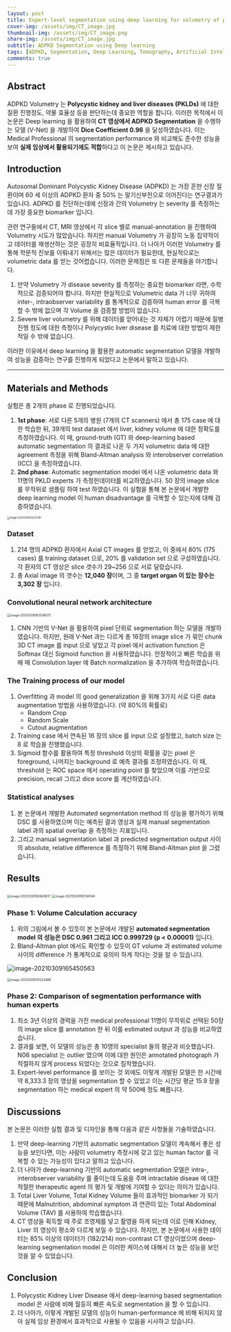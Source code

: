 ```yaml
---
layout: post
title: Expert-level segmentation using deep learning for volumetry of polycystic kidney and liver
cover-img: /assets/img/CT_image.jpg
thumbnail-img: /assets/img/CT_image.png
share-img: /assets/img/CT_image.jpg
subtitle: ADPKD Segmentation using Deep learning
tags: [ADPKD, Segmentation, Deep Learning, Tomography, Artificial Intelligence]
comments: true
---
```


## Abstract

ADPKD Volumetry 는 **Polycystic kidney and liver diseases (PKLDs)** 에 대한 질환 진행정도, 약물 효율성 등을 판단하는데 중요한 역할을 합니다. 이러한 목적에서 이 논문은 Deep learning 을 활용하여 **CT 영상에서 ADPKD Segmentation** 을 수행하는 모델 (V-Net) 을 개발하여 **Dice Coefficient 0.96** 을 달성하였습니다. 이는 Medical Professional 의 segmentation performance 와 비교해도 준수한 성능을 보여 **실제 임상에서 활용되기에도 적합**하다고 이 논문은 제시하고 있습니다.



## Introduction

Autosomal Dominant Polycystic Kidney Disease (ADPKD) 는 가장 흔한 신장 질환이며 60 세 이상의 ADPKD 환자 중 50% 는 말기신부전으로 이어진다는 연구결과가 있습니다. ADPKD 를 진단하는데에 신장과 간의 Volumetry 는 severity 를 측정하는데 가장 중요한 biomarker 입니다. 



관련 연구들에서 CT, MRI 영상에서 각 slice 별로 manual-annotation 을 진행하여 Volumetry 시도가 많았습니다. 하지만 manual Volumetry 가 굉장히 노동 집약적이고 데이터를 재생산하는 것은 굉장히 비효율적입니다. 더 나아가 이러한 Volumetry 를 통해 학문적 진보를 이뤄내기 위해서는 많은 데이터가 필요한데, 현실적으로는 volumetric data 를 얻는 것어렵습니다. 이러한 문제점은 또 다른 문제들을 야기합니다.



1. 만약 Volumetry 가 disease severity 를 측정하는 중요한 biomarker 라면, 수학적으로 검증되어야 합니다. 하지만 현실적으로 Volumetric data 가 너무 귀하여 inter-, intraobserver variability 를 통계적으로 검증하여 human error 를 극복할 수 밖에 없으며 각 Volume 을 검증할 방법이 없습니다.
2. Severe liver volumetry 를 위해 데이터를 얻어내는 것 자체가 어렵기 때문에 질병 진행 정도에 대한 측정이나 Polycystic liver disease 를 치료에 대한 방법이 제한적일 수 밖에 없습니다.



이러한 이유에서 deep learning 을 활용한 automatic segmentation 모델을 개발하여 성능을 검증하는 연구를 진행하게 되었다고 논문에서 말하고 있습니다.

---



## Materials and Methods

실험은 총 2개의 phase 로 진행되었습니다.

1. **1st phase**: 서로 다른 5개의 병원 (7개의 CT scanners) 에서 총 175 case 에 대한 학습한 뒤, 39개의 test dataset 에서 liver, kidney volume 에 대한 정확도를 측정하였습니다. 이 때, ground-truth (GT) 와 deep-learning based automatic segmentation 의 결과로 나온 두 가지 volumetric data 에 대한 agreement 측정을 위해 Bland-Altman analysis 와 interobserver correlation (ICC) 을 측정하였습니다.
2. **2nd phase**: Automatic segmentation model 에서 나온 volumetric data 와 11명의 PKLD experts 가 측정한데이터를 비교하였습니다. 50 장의 image slice 를 무작위로 샘플링 하여 test 하였습니다. 이 실험을 통해 본 논문에서 개발한 deep learning model 이 human disadvantage 를 극복할 수 있는지에 대해 검증하였습니다.



<img src="/Users/sangwook/Projects/synergy-ai.github.io/assets/post_img/image-20210309154327181.png" alt="image-20210309154327181" style="zoom:40%;" />

### Dataset

1. 214 명의 ADPKD 환자에서 Axial CT images 를 얻었고, 이 중에서 80% (175 cases) 를 training dataset 으로, 20% 를 validation set 으로 구성하였습니다. 각 환자의 CT 영상은 slice 갯수가 29~256 으로 서로 달랐습니다. 
2. 총 Axial image 의 갯수는 **12,040 장**이며, 그 중 **target organ 이 있는 장수는 3,302 장** 입니다.



### Convolutional neural network architecture

<img src="/Users/sangwook/Projects/synergy-ai.github.io/assets/post_img/image-20210309162038072.png" alt="image-20210309162038072" style="zoom:50%;" />

1. CNN 기반의 V-Net 을 활용하여 pixel 단위로 segmentation 하는 모델을 개발하였습니다. 하지만, 원래 V-Net 과는 다르게 총 16장의 image slice 가 묶인 chunk 3D CT image 를 input 으로 넣었고 각 pixel 에서 activation function 은 Softmax 대신 Sigmoid function 을 사용하였습니다. 안정적이고 빠른 학습을 위해 매 Convolution layer 에 Batch normalization 을 추가하여 학습하였습니다. 



### The Training process of our model

1. Overfitting 과 model 의 good generalization 을 위해 3가지 서로 다른 data augmentation 방법을 사용하였습니다. (약 80%의 확률로)
   - Random Crop
   - Random Scale
   - Cutout augmentation
2. Training case 에서 연속된 16 장의 slice 를 input 으로 설정했고, batch size 는 8 로 학습을 진행했습니다.
3. Sigmoid 함수를 활용하여 특정 threshold 이상의 확률을 갖는 pixel 은 foreground, 나머지는 background 로 예측 결과를 조정하였습니다. 이 때, threshold 는 ROC space 에서 operating point 를 찾았으며 이를 기반으로 precision, recall 그리고 dice score 를 계산하였습니다.



### Statistical analyses

1. 본 논문에서 개발한 Automated segmentation method 의 성능을 평가하기 위해 DSC 를 사용하였으며 이는 예측된 결과 영상과 실제 manual segmentation label 과의 spatial overlap 을 측정하는 지표입니다.
2. 그리고 manual segmentation label 과 predicted segmentation output 사이의 absolute, relative difference 를 측정하기 위해 Bland-Altman plot 을 그렸습니다.



## Results

<img src="/Users/sangwook/Projects/synergy-ai.github.io/assets/post_img/image-20210309163643617.png" alt="image-20210309163643617" style="zoom:50%;" />

<img src="/Users/sangwook/Projects/synergy-ai.github.io/assets/post_img/image-20210309165749144.png" alt="image-20210309165749144" style="zoom:50%;" />

### Phase 1: Volume Calculation accuracy

1. 위의 그림에서 볼 수 있듯이 본 논문에서 개발된 **automated segmentation model 의 성능은 DSC 0.961 그리고 ICC 0.999729 (p < 0.00001)** 입니다. 
2. Bland-Altman plot 에서도 확인할 수 있듯이 GT volume 과 estimated volume 사이의 difference 가 통계적으로 유의미 하게 작다는 것을 알 수 있습니다.

![image-20210309165450563](/Users/sangwook/Projects/synergy-ai.github.io/assets/post_img/image-20210309165450563.png)

<img src="/Users/sangwook/Projects/synergy-ai.github.io/assets/post_img/image-20210309170222489.png" alt="image-20210309170222489" style="zoom:50%;" />

### Phase 2: Comparison of segmentation performance with human experts

1. 최소 3년 이상의 경력을 가진 medical professional 11명이 무작위로 선택된 50장의 image slice 를 annotation 한 뒤 이를 estimated output 과 성능을 비교하였습니다.
2. 결과를 보면, 이 모델의 성능은 총 10명의 specialist 들의 평균과 비슷했습니다. N06 specialist 는 outlier 였으며 이에 대한 원인은 annotated photograph 가 적절하지 않게 process 되었다는 것으로 짐작했습니다.
3. Expert-level performance 를 보이는 것 외에도 이렇게 개발된 모델은 한 시간에 약 8,333.3 장의 영상을 segmentation 할 수 있었고 이는 시간당 평균 15.9 장을 segmentation 하는 medical expert 의 약 500배 정도 빠릅니다.



## Discussions

본 논문은 이러한 실험 결과 및 디자인을 통해 다음과 같은 사항들을 기술하였습니다.

1. 만약 deep-learning 기반의 automatic segmentation 모델이 계속해서 좋은 성능을 보인다면, 이는 사람이 volumetry 측정시에 갖고 있는 human factor 를 극복할 수 있는 가능성이 있다고 말하고 있습니다. 
2. 더 나아가 deep-learning 기반의 automatic segmentation 모델은 intra-, interobserver variability 를 줄이는데 도움을 주며 intractable diseae 에 대한 적절한 therapeutic agent 의 평가 및 개발에 기여할 수 있다는 의미가 있습니다.
3. Total Liver Volume, Total Kidney Volume 들이 효과적인 biomarker 가 되기 때문에 Malnutrition, abdominal symptom 과 연관이 있는 Total Abdominal Volume (TAV) 를 사용하여 학습했습니다.
4. CT 영상을 획득할 때 주로 조영제를 넣고 촬영을 하게 되는데 이로 인해 Kidney, Liver 의 영상이 평소와 다르게 보일 수 있습니다. 하지만, 본 논문에서 사용한 데이터는 85% 이상의 데이터가 (182/214) non-contrast CT 영상이었으며 deep-learning segmentation model 은 이러한 케이스에 대해서 더 높은 성능을 보인 것을 알 수 있었습니다.



## Conclusion

1. Polycystic Kidney Liver Disease 에서 deep-learning based segmentation model 은 사람에 비해 월등히 빠른 속도로 segmentation 을 할 수 있습니다.
2. 더 나아가, 이렇게 개발된 모델의 성능이 human-performance 에 비해 뒤지지 않아 실제 임상 환경에서 효과적으로 사용될 수 있음을 시사하고 있습니다.